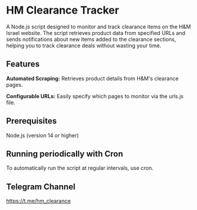 # HM Clearance Tracker
A Node.js script designed to monitor and track clearance items on the H&M Israel website. 
The script retrieves product data from specified URLs and sends notifications about new items added to the clearance sections, helping you to track clearance deals without wasting your time.

## Features
**Automated Scraping:** Retrieves product details from H&M's clearance pages.

**Configurable URLs:** Easily specify which pages to monitor via the urls.js file.

## Prerequisites
Node.js (version 14 or higher)

## Running periodically with Cron
To automatically run the script at regular intervals, use cron.

## Telegram Channel 
https://t.me/hm_clearance

